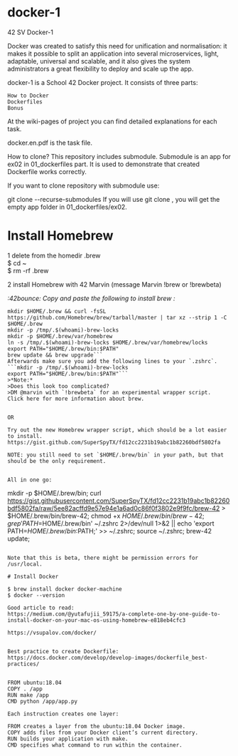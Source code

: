 # docker-1
42 SV Docker-1

Docker was created to satisfy this need for unification and normalisation: it makes it
possible to split an application into several microservices, light, adaptable, universal and
scalable, and it also gives the system administrators a great flexibility to deploy and scale
up the app.


docker-1 is a School 42 Docker project.
It consists of three parts:

    How to Docker
    Dockerfiles
    Bonus

At the wiki-pages of project you can find detailed explanations for each task.

docker.en.pdf is the task file.

How to clone?
This repository includes submodule. Submodule is an app for ex02 in 01_dockerfiles part. It is used to demonstrate that created Dockerfile works correctly.

If you want to clone repository with submodule use:

git clone --recurse-submodules <repository url>
If you will use git clone <repository url>, you will get the empty app folder in 01_dockerfiles/ex02.


# Install Homebrew 

1 delete from the homedir .brew </br>
    $ cd ~ </br>
    $ rm -rf .brew </br>

2 install Homebrew with 42 Marvin (message Marvin !brew or !brewbeta)

*:42bounce: Copy and paste the following to install brew :*
```
mkdir $HOME/.brew && curl -fsSL https://github.com/Homebrew/brew/tarball/master | tar xz --strip 1 -C $HOME/.brew
mkdir -p /tmp/.$(whoami)-brew-locks
mkdir -p $HOME/.brew/var/homebrew
ln -s /tmp/.$(whoami)-brew-locks $HOME/.brew/var/homebrew/locks
export PATH="$HOME/.brew/bin:$PATH"
brew update && brew upgrade```
Afterwards make sure you add the following lines to your `.zshrc`.
```mkdir -p /tmp/.$(whoami)-brew-locks
export PATH="$HOME/.brew/bin:$PATH"```
>*Note:*
>Does this look too complicated?
>DM @marvin with `!brewbeta` for an experimental wrapper script.
Click here for more information about brew.


OR

Try out the new Homebrew wrapper script, which should be a lot easier to install.
https://gist.github.com/SuperSpyTX/fd12cc2231b19abc1b82260bdf5802fa

NOTE: you still need to set `$HOME/.brew/bin` in your path, but that should be the only requirement.


All in one go:
```
mkdir -p $HOME/.brew/bin;
curl https://gist.githubusercontent.com/SuperSpyTX/fd12cc2231b19abc1b82260bdf5802fa/raw/5ee82acffd9e57e94e1a6ad0c86f0f3802e9f9fc/brew-42 > $HOME/.brew/bin/brew-42;
chmod +x $HOME/.brew/bin/brew-42;
grep 'PATH=$HOME/.brew/bin' ~/.zshrc 2>/dev/null 1>&2 || echo 'export PATH=$HOME/.brew/bin:$PATH;' >> ~/.zshrc;
source ~/.zshrc;
brew-42 update;
```

Note that this is beta, there might be permission errors for /usr/local.

# Install Docker

$ brew install docker docker-machine
$ docker --version

Good article to read: 
https://medium.com/@yutafujii_59175/a-complete-one-by-one-guide-to-install-docker-on-your-mac-os-using-homebrew-e818eb4cfc3

https://vsupalov.com/docker/


Best practice to create Dockerfile:
https://docs.docker.com/develop/develop-images/dockerfile_best-practices/


FROM ubuntu:18.04
COPY . /app
RUN make /app
CMD python /app/app.py

Each instruction creates one layer:

FROM creates a layer from the ubuntu:18.04 Docker image.
COPY adds files from your Docker client’s current directory.
RUN builds your application with make.
CMD specifies what command to run within the container.


